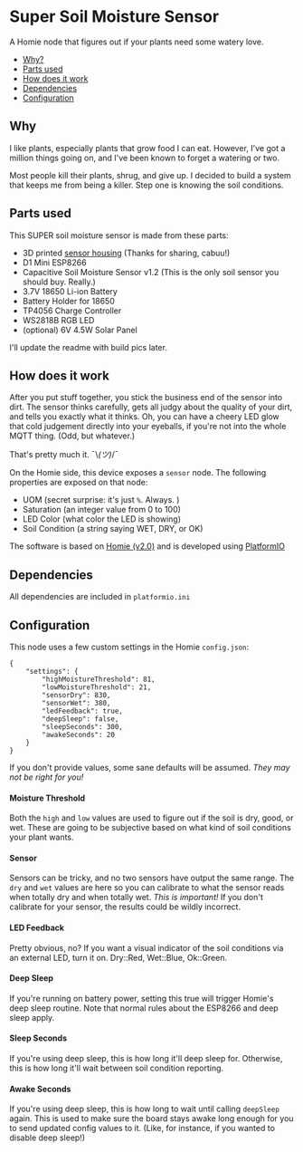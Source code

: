 # Super Soil Moisture Sensor

A Homie node that figures out if your plants need some watery love.

<!-- TOC depthFrom:2 -->

- [Why?](#why)
- [Parts used](#parts-used)
- [How does it work](#how-does-it-work)
- [Dependencies](#dependencies)
- [Configuration](#configuration)

<!-- /TOC -->

## Why
I like plants, especially plants that grow food I can eat. However, I've got a million things going on, and I've been known to forget a watering or two.

Most people kill their plants, shrug, and give up. I decided to build a system that keeps me from being a killer. Step one is knowing the soil conditions.

## Parts used
This SUPER soil moisture sensor is made from these parts:
- 3D printed [sensor housing](https://www.thingiverse.com/thing:3658789) (Thanks for sharing, cabuu!) 
- D1 Mini ESP8266
- Capacitive Soil Moisture Sensor v1.2 (This is the only soil sensor you should buy. Really.)
- 3.7V 18650 Li-ion Battery
- Battery Holder for 18650
- TP4056 Charge Controller
- WS2818B RGB LED
- (optional) 6V 4.5W Solar Panel

I'll update the readme with build pics later.

## How does it work
After you put stuff together, you stick the business end of the sensor into dirt. The sensor thinks carefully, gets all judgy about the quality of your dirt, and tells you exactly what it thinks. Oh, you can have a cheery LED glow that cold judgement directly into your eyeballs, if you're not into the whole MQTT thing. (Odd, but whatever.)

That's pretty much it. ¯\\_(ツ)_/¯

On the Homie side, this device exposes a `sensor` node. The following properties are exposed on that node:
- UOM (secret surprise: it's just `%`. Always. )
- Saturation (an integer value from 0 to 100)
- LED Color (what color the LED is showing)
- Soil Condition (a string saying WET, DRY, or OK)

The software is based on [Homie (v2.0)](https://github.com/marvinroger/homie-esp8266) and is developed using [PlatformIO](https://github.com/platformio)

## Dependencies

All dependencies are included in `platformio.ini`

## Configuration

This node uses a few custom settings in the Homie `config.json`:

```
{
    "settings": {
        "highMoistureThreshold": 81,
        "lowMoistureThreshold": 21,
        "sensorDry": 830,
        "sensorWet": 380,
        "ledFeedback": true,
        "deepSleep": false,
        "sleepSeconds": 300,
        "awakeSeconds": 20
    }
}
```

If you don't provide values, some sane defaults will be assumed. *They may not be right for you!*

#### Moisture Threshold

Both the `high` and `low` values are used to figure out if the soil is dry, good, or wet. These are going to be subjective based on what kind of soil conditions your plant wants. 

#### Sensor

Sensors can be tricky, and no two sensors have output the same range. The `dry` and `wet` values are here so you can calibrate to what the sensor reads when totally dry and when totally wet. _This is important!_ If you don't calibrate for your sensor, the results could be wildly incorrect.

#### LED Feedback

Pretty obvious, no? If you want a visual indicator of the soil conditions via an external LED, turn it on. Dry::Red, Wet::Blue, Ok::Green. 

#### Deep Sleep

If you're running on battery power, setting this true will trigger Homie's deep sleep routine. Note that normal rules about the ESP8266 and deep sleep apply.

#### Sleep Seconds

If you're using deep sleep, this is how long it'll deep sleep for. Otherwise, this is how long it'll wait between soil condition reporting.

#### Awake Seconds

If you're using deep sleep, this is how long to wait until calling `deepSleep` again. This is used to make sure the board stays awake long enough for you to send updated config values to it. (Like, for instance, if you wanted to disable deep sleep!)